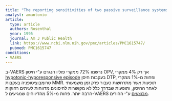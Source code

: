 ```yaml
---
title: "The reporting sensitivities of two passive surveillance systems for vaccine adverse events"
analyst: amantonio
article:
  type: article
  authors: Rosenthal
  year: 1995
  journal: Am J Public Health
  link: https://www.ncbi.nlm.nih.gov/pmc/articles/PMC1615747/
  pubmed: PMC1615747
conditions:
- VAERS
---
```


ב-VAERS נרשמו 72% ממקרי פוליו הנגרם ע"י חיסון OPV, אך רק 4% ממקרי [hypotonic-hyporesponsive episode](https://en.wikipedia.org/wiki/Hypotonic-hyporesponsive_episode) בעקבות חיסן DTP, ופחות מ-1% ממקרי טרומבוציטופניה בעקבות MMR. תופעות אשר מתרחשות כעבור פרק זמן משמעותי לאחר החיסון, ותופעות שבדרך כלל לא מקושרות לחיסונים מדווחות לעיתים רחוקות הרבה יותר.
פחות מ-5% מהדיווחים שמגיעים ל-VAERS [מבוצעים](https://www.ncbi.nlm.nih.gov/pubmed/10438063) ע"י ההורים.
